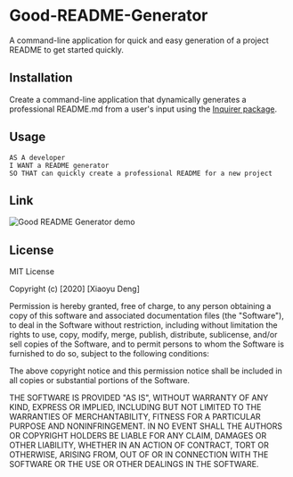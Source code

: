 # Good-README-Generator
A command-line application for quick and easy generation of a project README to get started quickly.

## Installation
Create a command-line application that dynamically generates a professional README.md from a user's input using the [Inquirer package](https://www.npmjs.com/package/inquirer).

## Usage
```
AS A developer
I WANT a README generator
SO THAT can quickly create a professional README for a new project
```

## Link
![Good README Generator demo](img/animation.gif)

## License
MIT License

Copyright (c) [2020] [Xiaoyu Deng]

Permission is hereby granted, free of charge, to any person obtaining a copy
of this software and associated documentation files (the "Software"), to deal
in the Software without restriction, including without limitation the rights
to use, copy, modify, merge, publish, distribute, sublicense, and/or sell
copies of the Software, and to permit persons to whom the Software is
furnished to do so, subject to the following conditions:

The above copyright notice and this permission notice shall be included in all
copies or substantial portions of the Software.

THE SOFTWARE IS PROVIDED "AS IS", WITHOUT WARRANTY OF ANY KIND, EXPRESS OR
IMPLIED, INCLUDING BUT NOT LIMITED TO THE WARRANTIES OF MERCHANTABILITY,
FITNESS FOR A PARTICULAR PURPOSE AND NONINFRINGEMENT. IN NO EVENT SHALL THE
AUTHORS OR COPYRIGHT HOLDERS BE LIABLE FOR ANY CLAIM, DAMAGES OR OTHER
LIABILITY, WHETHER IN AN ACTION OF CONTRACT, TORT OR OTHERWISE, ARISING FROM,
OUT OF OR IN CONNECTION WITH THE SOFTWARE OR THE USE OR OTHER DEALINGS IN THE
SOFTWARE.
